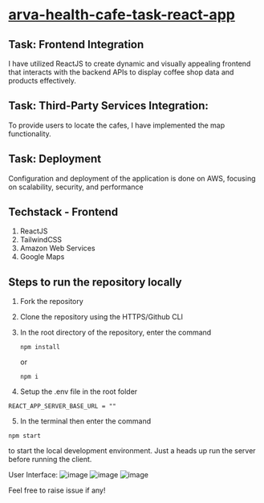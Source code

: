 # [arva-health-cafe-task-react-app](http://15.206.91.62:3000/)

## Task: Frontend Integration
I have utilized ReactJS to create dynamic and visually appealing frontend that interacts with the backend APIs to display coffee shop data and products effectively.

## Task: Third-Party Services Integration:
To provide users to locate the cafes, I have implemented the map functionality.

## Task: Deployment
Configuration and deployment of the application is done on AWS, focusing on scalability, security, and performance

## Techstack - Frontend
1. ReactJS
2. TailwindCSS
3. Amazon Web Services
4. Google Maps

## Steps to run the repository locally

1. Fork the repository
2. Clone the repository using the HTTPS/Github CLI
3. In the root directory of the repository, enter the command

   ```
   npm install
   ```
   or
   ```
   npm i
   ```
4. Setup the .env file in the root folder

  ```
  REACT_APP_SERVER_BASE_URL = ""
  ```
5. In the terminal then enter the command

  ```
  npm start
  ```
  to start the local development environment. Just a heads up run the server before running the client.

User Interface: 
![image](https://github.com/TanmayNewatia/arva-health-cafe-task-react-app/assets/98212774/4bc793fd-4bdf-43b6-9f8a-5a91fe9dc024)
![image](https://github.com/TanmayNewatia/arva-health-cafe-task-react-app/assets/98212774/aab6eced-d2a5-47aa-b3a4-e053c8b6776e)
![image](https://github.com/TanmayNewatia/arva-health-cafe-task-react-app/assets/98212774/1964dd52-7f58-406d-8ace-e7ae8449f909)

Feel free to raise issue if any!

